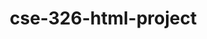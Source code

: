 # cse-326-html-project
<!DOCTYPE html>
<html lang="en">

<head>
    <meta charset="UTF-8">
    <meta name="viewport" content="width=device-width, initial-scale=1.0">
    <title>Instagram</title>
    <style>
        * {
            box-sizing: border-box;
            margin: 0;
            padding: 0;
        }

        body {
            font-family: Arial, sans-serif;
            background-color: #fafafa;
            color: #333;

        }

        header {
            display: flex;
            justify-content: space-between;
            align-items: center;
            padding: 10px 20px;
            background-color: #fff;
            box-shadow: 0 2px 4px rgba(0, 0, 0, 0.1);
        }

        .logo {
            font-weight: bold;
            font-size: 24px;
        }

        nav a {
            margin: 0 15px;
            text-decoration: none;
            color: #0073e6;
            transition: color 0.3s;
        }

        nav a:hover {
            color: #005bb5;
        }

        main {
            padding: 20px;
        }

        .smalldp {
            height: 30px;
            width: 30px;
            border-radius: 50px;
        }

        .post {
            background-color: #fff;
            border: 1px solid #eaeaea;
            border-radius: 5px;
            padding: 15px;
            margin-bottom: 20px;
            height: auto;
            width: 500px;
            box-shadow: 0px 4px 8px rgba(0, 0, 0, 0.1);
        }

        .post-header {
            display: flex;
            justify-content: space-between;
            align-items: center;
            cursor: pointer;
        }

        .post-image {
            width: 100%;
            border-radius: 5px;
            margin: 10px 0;
        }

        .heart {
            width: 30px;
            height: 30px;
            fill: #aaa;
            transition: transform 0.3s ease;
        }

        #heart-button {
            margin-left: 0px;
            float: left;
        }

        button.liked .heart {
            fill: #e0245e;
            animation: pop 0.3s forwards;

        }

        @keyframes pop {
            0% {
                transform: scale(1);
            }

            50% {
                transform: scale(1.2);
            }

            100% {
                transform: scale(1);
            }
        }

        .btn:hover {
            opacity: 0.9;
        }

        #comment-button {
            margin-left: 10px;
            float: left;
        }

        .comment-icon {
            width: 30px;
            height: 30px;
            fill: #aaa;
            transition: transform 0.3s ease, fill 0.3s ease;
        }

        button.commented .comment-icon {
            fill: #1e90ff;
            animation: bounce 0.3s forwards;
        }

        @keyframes bounce {
            0% {
                transform: scale(1);
            }

            50% {
                transform: scale(1.2);
            }

            100% {
                transform: scale(1);
            }
        }

        .plane-icon {
            width: 30px;
            height: 30px;
            fill: #aaa;
            transition: transform 0.3s ease, fill 0.3s ease;
        }

        #share-button {
            margin-left: 10px;
            float: left;

        }

        button.shared .plane-icon {
            fill: #1e90ff;
            animation: fly 0.5s forwards;
        }

        @keyframes fly {
            0% {
                transform: translateX(0) rotate(0deg);
            }

            50% {
                transform: translateX(-10px) rotate(10deg);
            }

            100% {
                transform: translateX(100px) rotate(-45deg);
                opacity: 0;
            }
        }

        .sidebar {
            width: 250px;
            background-color: #fff;
            box-shadow: 0 0 10px rgba(0, 0, 0, 0.1);
            display: flex;
            flex-direction: column;
            align-items: center;
            padding-top: 20px;
            position: fixed;
            height: 100vh;
            background: linear-gradient(to bottom, #f45608, #ee2a7b, #515bd4);
        }

        .sidebar-logo {
            font-size: 24px;
            font-weight: bold;
            margin-bottom: 40px;
        }

        .nav-item {
            width: 90%;
            padding: 15px;
            margin: 10px 0;
            text-align: left;
            display: flex;
            align-items: center;
            color: #333;
            font-size: 18px;
            text-decoration: none;
            border-radius: 8px;
            transition: background-color 0.3s, color 0.3s;
        }

        .nav-item:hover {
            background-color: #f0f0f0;
            color: #0095f6;
        }

        .nav-item svg {
            margin-right: 15px;
            width: 24px;
            height: 24px;
            fill: currentColor;
        }

        .nav-item.active {
            background-color: #e0f7fa;
            color: #0095f6;
            font-weight: bold;
        }

        .footer {
            margin-top: auto;
            font-size: 12px;
            color: #999;
            text-align: center;
            padding: 20px;
        }


        
        .story-navigation {
            display: flex;
            margin-right: 350px;
            padding: 10px;
            background-color: #fafafa;
            width: 900px;
        }

        .story {
            flex: 0 0 auto;
            text-align: center;
            margin-right: 10px;
            cursor: pointer;

        }

        .story img {
            width: 80px;
            height: 80px;
            border-radius: 50%;
            border: 3px solid #FF4500;
           
        }

        .story p {
            margin-top: 5px;
            font-size: 12px;
            color: #333;
        }

        

        .story-modal {
            display: none;
           
            position: fixed;
            top: 0;
            left: 0;
            width: 100%;
            height: 100%;
            background-color: rgba(0, 0, 0, 0.8);
            justify-content: center;
            align-items: center;
        }

        .story-modal video {
            max-width: 90%;
            max-height: 90%;
            border-radius: 15px;
        }

        .close-btn {
            position: absolute;
            top: 20px;
            right: 20px;
            color: #fff;
            font-size: 24px;
            cursor: pointer;
        }
    </style>
</head>

<body>
    <center>
        <script>
            function toggleLike() {
                const button = document.getElementById('heart-button');
                button.classList.toggle('liked');
            }
            function toggleComment() {
                const button = document.getElementById('comment-button');
                button.classList.toggle('commented');
            }

            function toggleShare() {
                const button = document.getElementById('share-button');
                button.classList.add('shared');

                // Reset animation after it completes
                setTimeout(() => {
                    button.classList.remove('shared');
                }, 500);
            }
            // Function to open the story and play video
            function openStory(videoSrc) {
                const modal = document.getElementById('storyModal');
                const video = document.getElementById('storyVideo');

                video.src = videoSrc; // Set the video source
                video.play(); // Play the video
                modal.style.display = 'flex'; // Show the modal
            }

            // Function to close the story
            function closeStory() {
                const modal = document.getElementById('storyModal');
                const video = document.getElementById('storyVideo');

                video.pause(); // Pause the video
                video.currentTime = 0; // Reset the video time
                modal.style.display = 'none'; // Hide the modal
            }

        </script>
        <div class="sidebar">
            <div class="sidebar-logo">
                <img src="insta.png" alt="Instagram Logo" height="50">
            </div>
            <a href="#aa" class="nav-item active">
                <svg viewBox="0 0 24 24">
                    <path
                        d="M22 11V5c0-1.1-.9-2-2-2h-4V1h-4v2H8V1H4v2H2C.9 3 0 3.9 0 5v6c0 4.2 3.4 7.7 7.8 8V23h8.4v-4.1c4.4-.3 7.8-3.8 7.8-8zM7.8 20v-2.8H6.4c-2.8 0-5.1-2.3-5.1-5.2V7h2v4c0 2.8 2.3 5.1 5.1 5.1h1.4v2.9H7.8zM20 12v-4h-4v4h4zm-4.8 8V17H15v-3.1c0-1.7-1.4-3.1-3.2-3.1H8V12c0-1.7-1.4-3.1-3.2-3.1H3V7h5.1C12.6 7 14.9 9.3 14.9 12v3h4.3V9.5h1.9V20h-4.9z" />
                </svg>
                Home
            </a>

            <a href="explore.html" class="nav-item">
                <svg viewBox="0 0 24 24">
                    <path
                        d="M12 2a9 9 0 00-9 9c0 4.5 4.4 8.6 8.9 13.5.6.7 1.5.7 2.1 0 4.5-4.9 8.9-9 8.9-13.5 0-4.9-4-9-9-9zm0 13c-1.7 0-3-1.3-3-3s1.3-3 3-3 3 1.3 3 3-1.3 3-3 3z" />
                </svg>
                Explore
            </a>

            <a href="https://www.messenger.com/" class="nav-item">
                <svg viewBox="0 0 24 24">
                    <path d="M20 2h-8c-1.1 0-2 .9-2 2v12h8V4h2v16h-2v2h8V4c0-1.1-.9-2-2-2z" />
                </svg>
                Messages
            </a>
            <a href="https://www.instagram.com/its_abhisheek/" class="nav-item">
                <svg viewBox="0 0 24 24">
                    <path
                        d="M12 14.7c-3.7 0-6.7 2.3-6.7 5.2v2.3h13.4v-2.3c0-2.9-3-5.2-6.7-5.2zm0-10.2c2.2 0 4.1 1.8 4.1 4 0 2.3-1.9 4-4.1 4-2.3 0-4.1-1.8-4.1-4 0-2.2 1.8-4 4.1-4z" />
                </svg>
                Profile
            </a>
            <a href="https://www.instagram.com/accounts/edit/" class="nav-item">
                <svg viewBox="0 0 24 24">
                    <path
                        d="M19.1 3H5.2C3.4 3 2 4.4 2 6.2v11.6C2 19.6 3.4 21 5.2 21h13.9c1.8 0 3.2-1.4 3.2-3.2V6.2C22.3 4.4 20.9 3 19.1 3zm0 13.8H5.2c-.4 0-.8-.4-.8-.8V6.2c0-.4.4-.8.8-.8h13.9c.4 0 .8.4.8.8v9.7c.1.4-.3.8-.8.8z" />
                </svg>
                Settings
            </a>
            <a href="signup.html" class="nav-item">
                <svg xmlns="http://www.w3.org/2000/svg"
                    viewBox="0 0 512 512"><!--!Font Awesome Free 6.6.0 by @fontawesome - https://fontawesome.com License - https://fontawesome.com/license/free Copyright 2024 Fonticons, Inc.-->
                    <path
                        d="M377.9 105.9L500.7 228.7c7.2 7.2 11.3 17.1 11.3 27.3s-4.1 20.1-11.3 27.3L377.9 406.1c-6.4 6.4-15 9.9-24 9.9c-18.7 0-33.9-15.2-33.9-33.9l0-62.1-128 0c-17.7 0-32-14.3-32-32l0-64c0-17.7 14.3-32 32-32l128 0 0-62.1c0-18.7 15.2-33.9 33.9-33.9c9 0 17.6 3.6 24 9.9zM160 96L96 96c-17.7 0-32 14.3-32 32l0 256c0 17.7 14.3 32 32 32l64 0c17.7 0 32 14.3 32 32s-14.3 32-32 32l-64 0c-53 0-96-43-96-96L0 128C0 75 43 32 96 32l64 0c17.7 0 32 14.3 32 32s-14.3 32-32 32z" />
                </svg>
                Log Out
            </a>
            <div class="footer">
                © 2024 Instagram by Abhishek
            </div>



        </div>
        <header>
            <div id="aa"></div>
            <div class="story-navigation">
                <div class="story" onclick="openStory('spider2.mp4')">
                    <img src="dp.jpg" alt="User 1">
                    <p>Abhishek</p>
                </div>
                <div class="story" onclick="openStory('marvel.mp4')">
                    <img src="adi2.jpg" alt="User 2">
                    <p>Aditya</p>
                </div>
                <div class="story" onclick="openStory('shangchi.mp4')">
                    <img src="ujjwal1.jpg" alt="User 3">
                    <p>ujjwal</p>
                </div>
                <div class="story" onclick="openStory('dc.mp4')">
                    <img src="sushant1.jpg" alt="User 3">
                    <p>sushant</p>
                </div>
                <div class="story" onclick="openStory('spider.mp4')">
                    <img src="raza.jpg" alt="User 3">
                    <p>Raza</p>
                </div>
                <div class="story" onclick="openStory('avatar.mp4')">
                    <img src="ai1.jpg" alt="User 3">
                    <p>abhi</p>
                </div>
                <div class="story" onclick="openStory('spider3.mp4')">
                    <img src="adi1.jpg" alt="User 3">
                    <p>Adi</p>
                </div>
                <div class="story" onclick="openStory('deadpool.mp4')">
                    <img src="dp2.jpg" alt="User 3">
                    <p>Abhishek</p>
                </div>
                <div class="story" onclick="openStory('marvel.mp4')">
                    <img src="rdj.jpeg" alt="User 3">
                    <p>RDJ</p>
                </div>
                <div class="story" onclick="openStory('dc.mp4')">
                    <img src="marvel.jpg" alt="User 3">
                    <p>Marvel</p>
                </div>
                <div class="story" onclick="openStory('shangchi.mp4')">
                    <img src="deadpool.jpeg" alt="User 3">
                    <p>Deadpool</p>
                </div>
                <div class="story" onclick="openStory('spider.mp4')">
                    <img src="spider.jpg" alt="User 3">
                    <p>Spiderman</p>
                </div>
                <div class="story" onclick="openStory('spider2.mp4')">
                    <img src="group1.jpg" alt="User 3">
                    <p>Rohit</p>
                </div>
                <div class="story" onclick="openStory('shangchi.mp4')">
                    <img src="sony.png" alt="User 3">
                    <p>Sony</p>
                </div>





            </div>

            <!-- Modal for playing stories -->
            <div class="story-modal" id="storyModal">
                <span class="close-btn" onclick="closeStory()">&times;</span>
                <video id="storyVideo" controls></video>
            </div>
        </header>

        <main>

            <div class="post">
                <div class="post-header">
                    <img src="dp.jpg" alt="Post Image" class="smalldp">
                    <h4 style="margin-right:315px;">its_abhisheek</h4>

                </div>
                <img src="friends.jpg" alt="Post Image" class="post-image">
                <!-- <video class="post-image" src="marvel.mp4"  muted loop autoplay > -->

                </video>
                <button id="heart-button" onclick="toggleLike()" style="text-align:left">
                    <svg class="heart" viewBox="0 0 24 24">
                        <path
                            d="M12 21.35l-1.45-1.32C5.4 15.36 2 12.28 2 8.5 2 5.42 4.42 3 7.5 3c1.74 0 3.41.81 4.5 2.09C13.09 3.81 14.76 3 16.5 3 19.58 3 22 5.42 22 8.5c0 3.78-3.4 6.86-8.55 11.54L12 21.35z" />
                    </svg>
                </button>
                <button id="comment-button" onclick="toggleComment()">
                    <svg xmlns="http://www.w3.org/2000/svg" viewBox="0 0 512 512" class="comment-icon">
                        <path
                            d="M123.6 391.3c12.9-9.4 29.6-11.8 44.6-6.4c26.5 9.6 56.2 15.1 87.8 15.1c124.7 0 208-80.5 208-160s-83.3-160-208-160S48 160.5 48 240c0 32 12.4 62.8 35.7 89.2c8.6 9.7 12.8 22.5 11.8 35.5c-1.4 18.1-5.7 34.7-11.3 49.4c17-7.9 31.1-16.7 39.4-22.7zM21.2 431.9c1.8-2.7 3.5-5.4 5.1-8.1c10-16.6 19.5-38.4 21.4-62.9C17.7 326.8 0 285.1 0 240C0 125.1 114.6 32 256 32s256 93.1 256 208s-114.6 208-256 208c-37.1 0-72.3-6.4-104.1-17.9c-11.9 8.7-31.3 20.6-54.3 30.6c-15.1 6.6-32.3 12.6-50.1 16.1c-.8 .2-1.6 .3-2.4 .5c-4.4 .8-8.7 1.5-13.2 1.9c-.2 0-.5 .1-.7 .1c-5.1 .5-10.2 .8-15.3 .8c-6.5 0-12.3-3.9-14.8-9.9c-2.5-6-1.1-12.8 3.4-17.4c4.1-4.2 7.8-8.7 11.3-13.5c1.7-2.3 3.3-4.6 4.8-6.9l.3-.5z" />
                    </svg>
                </button>
                <button id="share-button" onclick="toggleShare()">
                    <svg class="plane-icon" viewBox="0 0 24 24">
                        <path d="M2 21l21-9-21-9v7l15 2-15 2z" />
                    </svg>
                </button>
                <br><br><br><br>
                <p class="post-caption" style="text-align: left; ">Capturing the essence of friendship &#128512</p>
            </div>


            <div class="post">
                <div class="post-header">
                    <img src="adi2.jpg" alt="Post Image" class="smalldp">
                    <h4 style="margin-right:325px;">aditya_gupta</h4>

                </div>
                <img src="friends2.jpg" alt="Post Image" class="post-image">
                <!-- <video class="post-image" src="marvel.mp4"  muted loop autoplay > -->

                </video>
                <button id="heart-button" onclick="toggleLike()" style="text-align:left">
                    <svg class="heart" viewBox="0 0 24 24">
                        <path
                            d="M12 21.35l-1.45-1.32C5.4 15.36 2 12.28 2 8.5 2 5.42 4.42 3 7.5 3c1.74 0 3.41.81 4.5 2.09C13.09 3.81 14.76 3 16.5 3 19.58 3 22 5.42 22 8.5c0 3.78-3.4 6.86-8.55 11.54L12 21.35z" />
                    </svg>
                </button>
                <button id="comment-button" onclick="toggleComment()">
                    <svg xmlns="http://www.w3.org/2000/svg" viewBox="0 0 512 512" class="comment-icon">
                        <path
                            d="M123.6 391.3c12.9-9.4 29.6-11.8 44.6-6.4c26.5 9.6 56.2 15.1 87.8 15.1c124.7 0 208-80.5 208-160s-83.3-160-208-160S48 160.5 48 240c0 32 12.4 62.8 35.7 89.2c8.6 9.7 12.8 22.5 11.8 35.5c-1.4 18.1-5.7 34.7-11.3 49.4c17-7.9 31.1-16.7 39.4-22.7zM21.2 431.9c1.8-2.7 3.5-5.4 5.1-8.1c10-16.6 19.5-38.4 21.4-62.9C17.7 326.8 0 285.1 0 240C0 125.1 114.6 32 256 32s256 93.1 256 208s-114.6 208-256 208c-37.1 0-72.3-6.4-104.1-17.9c-11.9 8.7-31.3 20.6-54.3 30.6c-15.1 6.6-32.3 12.6-50.1 16.1c-.8 .2-1.6 .3-2.4 .5c-4.4 .8-8.7 1.5-13.2 1.9c-.2 0-.5 .1-.7 .1c-5.1 .5-10.2 .8-15.3 .8c-6.5 0-12.3-3.9-14.8-9.9c-2.5-6-1.1-12.8 3.4-17.4c4.1-4.2 7.8-8.7 11.3-13.5c1.7-2.3 3.3-4.6 4.8-6.9l.3-.5z" />
                    </svg>
                </button>
                <button id="share-button" onclick="toggleShare()">
                    <svg class="plane-icon" viewBox="0 0 24 24">
                        <path d="M2 21l21-9-21-9v7l15 2-15 2z" />
                    </svg>
                </button>
                <br><br><br><br>
                <p class="post-caption" style="text-align: left; ">Birthday celebration with awesome batchmates &#127880
                    &#127881 &#127882</p>
            </div>


            <div class="post">
                <div class="post-header">
                    <img src="group1.jpg" alt="Post Image" class="smalldp">
                    <h4 style="margin-right:330px;">rohit_kumar</h4>

                </div>
                <!-- <img src="dp.jpg" alt="Post Image" class="post-image"> -->
                <video class="post-image" src="avatar.mp4" muted loop autoplay>

                </video>
                <button id="heart-button" onclick="toggleLike()" style="text-align:left">
                    <svg class="heart" viewBox="0 0 24 24">
                        <path
                            d="M12 21.35l-1.45-1.32C5.4 15.36 2 12.28 2 8.5 2 5.42 4.42 3 7.5 3c1.74 0 3.41.81 4.5 2.09C13.09 3.81 14.76 3 16.5 3 19.58 3 22 5.42 22 8.5c0 3.78-3.4 6.86-8.55 11.54L12 21.35z" />
                    </svg>
                </button>
                <button id="comment-button" onclick="toggleComment()">
                    <svg xmlns="http://www.w3.org/2000/svg" viewBox="0 0 512 512" class="comment-icon">
                        <path
                            d="M123.6 391.3c12.9-9.4 29.6-11.8 44.6-6.4c26.5 9.6 56.2 15.1 87.8 15.1c124.7 0 208-80.5 208-160s-83.3-160-208-160S48 160.5 48 240c0 32 12.4 62.8 35.7 89.2c8.6 9.7 12.8 22.5 11.8 35.5c-1.4 18.1-5.7 34.7-11.3 49.4c17-7.9 31.1-16.7 39.4-22.7zM21.2 431.9c1.8-2.7 3.5-5.4 5.1-8.1c10-16.6 19.5-38.4 21.4-62.9C17.7 326.8 0 285.1 0 240C0 125.1 114.6 32 256 32s256 93.1 256 208s-114.6 208-256 208c-37.1 0-72.3-6.4-104.1-17.9c-11.9 8.7-31.3 20.6-54.3 30.6c-15.1 6.6-32.3 12.6-50.1 16.1c-.8 .2-1.6 .3-2.4 .5c-4.4 .8-8.7 1.5-13.2 1.9c-.2 0-.5 .1-.7 .1c-5.1 .5-10.2 .8-15.3 .8c-6.5 0-12.3-3.9-14.8-9.9c-2.5-6-1.1-12.8 3.4-17.4c4.1-4.2 7.8-8.7 11.3-13.5c1.7-2.3 3.3-4.6 4.8-6.9l.3-.5z" />
                    </svg>
                </button>
                <button id="share-button" onclick="toggleShare()">
                    <svg class="plane-icon" viewBox="0 0 24 24">
                        <path d="M2 21l21-9-21-9v7l15 2-15 2z" />
                    </svg>
                </button>
                <br><br><br><br>
                <p class="post-caption" style="text-align: left; ">Avatar: The way of water</p>
            </div>

            <div class="post">
                <div class="post-header">
                    <img src="marvel.jpg" alt="Post Image" class="smalldp">
                    <h4 style="margin-right:370px;">marvel</h4>

                </div>
                <!-- <img src="dp.jpg" alt="Post Image" class="post-image"> -->
                <video class="post-image" src="shangchi.mp4" muted loop autoplay>

                </video>
                <button id="heart-button" onclick="toggleLike()" style="text-align:left">
                    <svg class="heart" viewBox="0 0 24 24">
                        <path
                            d="M12 21.35l-1.45-1.32C5.4 15.36 2 12.28 2 8.5 2 5.42 4.42 3 7.5 3c1.74 0 3.41.81 4.5 2.09C13.09 3.81 14.76 3 16.5 3 19.58 3 22 5.42 22 8.5c0 3.78-3.4 6.86-8.55 11.54L12 21.35z" />
                    </svg>
                </button>
                <button id="comment-button" onclick="toggleComment()">
                    <svg xmlns="http://www.w3.org/2000/svg" viewBox="0 0 512 512" class="comment-icon">
                        <path
                            d="M123.6 391.3c12.9-9.4 29.6-11.8 44.6-6.4c26.5 9.6 56.2 15.1 87.8 15.1c124.7 0 208-80.5 208-160s-83.3-160-208-160S48 160.5 48 240c0 32 12.4 62.8 35.7 89.2c8.6 9.7 12.8 22.5 11.8 35.5c-1.4 18.1-5.7 34.7-11.3 49.4c17-7.9 31.1-16.7 39.4-22.7zM21.2 431.9c1.8-2.7 3.5-5.4 5.1-8.1c10-16.6 19.5-38.4 21.4-62.9C17.7 326.8 0 285.1 0 240C0 125.1 114.6 32 256 32s256 93.1 256 208s-114.6 208-256 208c-37.1 0-72.3-6.4-104.1-17.9c-11.9 8.7-31.3 20.6-54.3 30.6c-15.1 6.6-32.3 12.6-50.1 16.1c-.8 .2-1.6 .3-2.4 .5c-4.4 .8-8.7 1.5-13.2 1.9c-.2 0-.5 .1-.7 .1c-5.1 .5-10.2 .8-15.3 .8c-6.5 0-12.3-3.9-14.8-9.9c-2.5-6-1.1-12.8 3.4-17.4c4.1-4.2 7.8-8.7 11.3-13.5c1.7-2.3 3.3-4.6 4.8-6.9l.3-.5z" />
                    </svg>
                </button>
                <button id="share-button" onclick="toggleShare()">
                    <svg class="plane-icon" viewBox="0 0 24 24">
                        <path d="M2 21l21-9-21-9v7l15 2-15 2z" />
                    </svg>
                </button>
                <br><br><br><br>
                <p class="post-caption" style="text-align: left; ">Shangchi</p>
            </div>

            <div class="post">
                <div class="post-header">
                    <img src="deadpool.jpeg" alt="Post Image" class="smalldp">
                    <h4 style="margin-right:350px;">deadpool</h4>

                </div>
                <!-- <img src="dp.jpg" alt="Post Image" class="post-image"> -->
                <video class="post-image" src="deadpool.mp4" muted loop autoplay>

                </video>
                <button id="heart-button" onclick="toggleLike()" style="text-align:left">
                    <svg class="heart" viewBox="0 0 24 24">
                        <path
                            d="M12 21.35l-1.45-1.32C5.4 15.36 2 12.28 2 8.5 2 5.42 4.42 3 7.5 3c1.74 0 3.41.81 4.5 2.09C13.09 3.81 14.76 3 16.5 3 19.58 3 22 5.42 22 8.5c0 3.78-3.4 6.86-8.55 11.54L12 21.35z" />
                    </svg>
                </button>
                <button id="comment-button" onclick="toggleComment()">
                    <svg xmlns="http://www.w3.org/2000/svg" viewBox="0 0 512 512" class="comment-icon">
                        <path
                            d="M123.6 391.3c12.9-9.4 29.6-11.8 44.6-6.4c26.5 9.6 56.2 15.1 87.8 15.1c124.7 0 208-80.5 208-160s-83.3-160-208-160S48 160.5 48 240c0 32 12.4 62.8 35.7 89.2c8.6 9.7 12.8 22.5 11.8 35.5c-1.4 18.1-5.7 34.7-11.3 49.4c17-7.9 31.1-16.7 39.4-22.7zM21.2 431.9c1.8-2.7 3.5-5.4 5.1-8.1c10-16.6 19.5-38.4 21.4-62.9C17.7 326.8 0 285.1 0 240C0 125.1 114.6 32 256 32s256 93.1 256 208s-114.6 208-256 208c-37.1 0-72.3-6.4-104.1-17.9c-11.9 8.7-31.3 20.6-54.3 30.6c-15.1 6.6-32.3 12.6-50.1 16.1c-.8 .2-1.6 .3-2.4 .5c-4.4 .8-8.7 1.5-13.2 1.9c-.2 0-.5 .1-.7 .1c-5.1 .5-10.2 .8-15.3 .8c-6.5 0-12.3-3.9-14.8-9.9c-2.5-6-1.1-12.8 3.4-17.4c4.1-4.2 7.8-8.7 11.3-13.5c1.7-2.3 3.3-4.6 4.8-6.9l.3-.5z" />
                    </svg>
                </button>
                <button id="share-button" onclick="toggleShare()">
                    <svg class="plane-icon" viewBox="0 0 24 24">
                        <path d="M2 21l21-9-21-9v7l15 2-15 2z" />
                    </svg>
                </button>
                <br><br><br><br>
                <p class="post-caption" style="text-align: left; ">Deadpool & Woolverine</p>
            </div>

            <div class="post">
                <div class="post-header">
                    <img src="marvel.jpg" alt="Post Image" class="smalldp">
                    <h4 style="margin-right:370px;">marvel</h4>

                </div>
                <!-- <img src="dp.jpg" alt="Post Image" class="post-image"> -->
                <video class="post-image" src="marvel.mp4" muted loop autoplay>

                </video>
                <button id="heart-button" onclick="toggleLike()" style="text-align:left">
                    <svg class="heart" viewBox="0 0 24 24">
                        <path
                            d="M12 21.35l-1.45-1.32C5.4 15.36 2 12.28 2 8.5 2 5.42 4.42 3 7.5 3c1.74 0 3.41.81 4.5 2.09C13.09 3.81 14.76 3 16.5 3 19.58 3 22 5.42 22 8.5c0 3.78-3.4 6.86-8.55 11.54L12 21.35z" />
                    </svg>
                </button>
                <button id="comment-button" onclick="toggleComment()">
                    <svg xmlns="http://www.w3.org/2000/svg" viewBox="0 0 512 512" class="comment-icon">
                        <path
                            d="M123.6 391.3c12.9-9.4 29.6-11.8 44.6-6.4c26.5 9.6 56.2 15.1 87.8 15.1c124.7 0 208-80.5 208-160s-83.3-160-208-160S48 160.5 48 240c0 32 12.4 62.8 35.7 89.2c8.6 9.7 12.8 22.5 11.8 35.5c-1.4 18.1-5.7 34.7-11.3 49.4c17-7.9 31.1-16.7 39.4-22.7zM21.2 431.9c1.8-2.7 3.5-5.4 5.1-8.1c10-16.6 19.5-38.4 21.4-62.9C17.7 326.8 0 285.1 0 240C0 125.1 114.6 32 256 32s256 93.1 256 208s-114.6 208-256 208c-37.1 0-72.3-6.4-104.1-17.9c-11.9 8.7-31.3 20.6-54.3 30.6c-15.1 6.6-32.3 12.6-50.1 16.1c-.8 .2-1.6 .3-2.4 .5c-4.4 .8-8.7 1.5-13.2 1.9c-.2 0-.5 .1-.7 .1c-5.1 .5-10.2 .8-15.3 .8c-6.5 0-12.3-3.9-14.8-9.9c-2.5-6-1.1-12.8 3.4-17.4c4.1-4.2 7.8-8.7 11.3-13.5c1.7-2.3 3.3-4.6 4.8-6.9l.3-.5z" />
                    </svg>
                </button>
                <button id="share-button" onclick="toggleShare()">
                    <svg class="plane-icon" viewBox="0 0 24 24">
                        <path d="M2 21l21-9-21-9v7l15 2-15 2z" />
                    </svg>
                </button>
                <br><br><br><br>
                <p class="post-caption" style="text-align: left; ">RDJ As Dr. Doom</p>
            </div>

            <div class="post">
                <div class="post-header">
                    <img src="marvel.jpg" alt="Post Image" class="smalldp">
                    <h4 style="margin-right:370px;">marvel</h4>

                </div>
                <!-- <img src="dp.jpg" alt="Post Image" class="post-image"> -->
                <video class="post-image" src="spider3.mp4" muted loop autoplay>

                </video>
                <button id="heart-button" onclick="toggleLike()" style="text-align:left">
                    <svg class="heart" viewBox="0 0 24 24">
                        <path
                            d="M12 21.35l-1.45-1.32C5.4 15.36 2 12.28 2 8.5 2 5.42 4.42 3 7.5 3c1.74 0 3.41.81 4.5 2.09C13.09 3.81 14.76 3 16.5 3 19.58 3 22 5.42 22 8.5c0 3.78-3.4 6.86-8.55 11.54L12 21.35z" />
                    </svg>
                </button>
                <button id="comment-button" onclick="toggleComment()">
                    <svg xmlns="http://www.w3.org/2000/svg" viewBox="0 0 512 512" class="comment-icon">
                        <path
                            d="M123.6 391.3c12.9-9.4 29.6-11.8 44.6-6.4c26.5 9.6 56.2 15.1 87.8 15.1c124.7 0 208-80.5 208-160s-83.3-160-208-160S48 160.5 48 240c0 32 12.4 62.8 35.7 89.2c8.6 9.7 12.8 22.5 11.8 35.5c-1.4 18.1-5.7 34.7-11.3 49.4c17-7.9 31.1-16.7 39.4-22.7zM21.2 431.9c1.8-2.7 3.5-5.4 5.1-8.1c10-16.6 19.5-38.4 21.4-62.9C17.7 326.8 0 285.1 0 240C0 125.1 114.6 32 256 32s256 93.1 256 208s-114.6 208-256 208c-37.1 0-72.3-6.4-104.1-17.9c-11.9 8.7-31.3 20.6-54.3 30.6c-15.1 6.6-32.3 12.6-50.1 16.1c-.8 .2-1.6 .3-2.4 .5c-4.4 .8-8.7 1.5-13.2 1.9c-.2 0-.5 .1-.7 .1c-5.1 .5-10.2 .8-15.3 .8c-6.5 0-12.3-3.9-14.8-9.9c-2.5-6-1.1-12.8 3.4-17.4c4.1-4.2 7.8-8.7 11.3-13.5c1.7-2.3 3.3-4.6 4.8-6.9l.3-.5z" />
                    </svg>
                </button>
                <button id="share-button" onclick="toggleShare()">
                    <svg class="plane-icon" viewBox="0 0 24 24">
                        <path d="M2 21l21-9-21-9v7l15 2-15 2z" />
                    </svg>
                </button>
                <br><br><br><br>
                <p class="post-caption" style="text-align: left; ">spierman</p>
            </div>

            <div class="post">
                <div class="post-header">
                    <img src="marvel.jpg" alt="Post Image" class="smalldp">
                    <h4 style="margin-right:370px;">marvel</h4>

                </div>
                <!-- <img src="dp.jpg" alt="Post Image" class="post-image"> -->
                <video class="post-image" src="dc.mp4" muted loop autoplay>

                </video>
                <button id="heart-button" onclick="toggleLike()" style="text-align:left">
                    <svg class="heart" viewBox="0 0 24 24">
                        <path
                            d="M12 21.35l-1.45-1.32C5.4 15.36 2 12.28 2 8.5 2 5.42 4.42 3 7.5 3c1.74 0 3.41.81 4.5 2.09C13.09 3.81 14.76 3 16.5 3 19.58 3 22 5.42 22 8.5c0 3.78-3.4 6.86-8.55 11.54L12 21.35z" />
                    </svg>
                </button>
                <button id="comment-button" onclick="toggleComment()">
                    <svg xmlns="http://www.w3.org/2000/svg" viewBox="0 0 512 512" class="comment-icon">
                        <path
                            d="M123.6 391.3c12.9-9.4 29.6-11.8 44.6-6.4c26.5 9.6 56.2 15.1 87.8 15.1c124.7 0 208-80.5 208-160s-83.3-160-208-160S48 160.5 48 240c0 32 12.4 62.8 35.7 89.2c8.6 9.7 12.8 22.5 11.8 35.5c-1.4 18.1-5.7 34.7-11.3 49.4c17-7.9 31.1-16.7 39.4-22.7zM21.2 431.9c1.8-2.7 3.5-5.4 5.1-8.1c10-16.6 19.5-38.4 21.4-62.9C17.7 326.8 0 285.1 0 240C0 125.1 114.6 32 256 32s256 93.1 256 208s-114.6 208-256 208c-37.1 0-72.3-6.4-104.1-17.9c-11.9 8.7-31.3 20.6-54.3 30.6c-15.1 6.6-32.3 12.6-50.1 16.1c-.8 .2-1.6 .3-2.4 .5c-4.4 .8-8.7 1.5-13.2 1.9c-.2 0-.5 .1-.7 .1c-5.1 .5-10.2 .8-15.3 .8c-6.5 0-12.3-3.9-14.8-9.9c-2.5-6-1.1-12.8 3.4-17.4c4.1-4.2 7.8-8.7 11.3-13.5c1.7-2.3 3.3-4.6 4.8-6.9l.3-.5z" />
                    </svg>
                </button>
                <button id="share-button" onclick="toggleShare()">
                    <svg class="plane-icon" viewBox="0 0 24 24">
                        <path d="M2 21l21-9-21-9v7l15 2-15 2z" />
                    </svg>
                </button>
                <br><br><br><br>
                <p class="post-caption" style="text-align: left; ">Superman & Batman</p>
            </div>

            <div class="post">
                <div class="post-header">
                    <img src="marvel.jpg" alt="Post Image" class="smalldp">
                    <h4 style="margin-right:370px;">marvel</h4>

                </div>
                <!-- <img src="dp.jpg" alt="Post Image" class="post-image"> -->
                <video class="post-image" src="spider2.mp4" muted loop autoplay>

                </video>
                <button id="heart-button" onclick="toggleLike()" style="text-align:left">
                    <svg class="heart" viewBox="0 0 24 24">
                        <path
                            d="M12 21.35l-1.45-1.32C5.4 15.36 2 12.28 2 8.5 2 5.42 4.42 3 7.5 3c1.74 0 3.41.81 4.5 2.09C13.09 3.81 14.76 3 16.5 3 19.58 3 22 5.42 22 8.5c0 3.78-3.4 6.86-8.55 11.54L12 21.35z" />
                    </svg>
                </button>
                <button id="comment-button" onclick="toggleComment()">
                    <svg xmlns="http://www.w3.org/2000/svg" viewBox="0 0 512 512" class="comment-icon">
                        <path
                            d="M123.6 391.3c12.9-9.4 29.6-11.8 44.6-6.4c26.5 9.6 56.2 15.1 87.8 15.1c124.7 0 208-80.5 208-160s-83.3-160-208-160S48 160.5 48 240c0 32 12.4 62.8 35.7 89.2c8.6 9.7 12.8 22.5 11.8 35.5c-1.4 18.1-5.7 34.7-11.3 49.4c17-7.9 31.1-16.7 39.4-22.7zM21.2 431.9c1.8-2.7 3.5-5.4 5.1-8.1c10-16.6 19.5-38.4 21.4-62.9C17.7 326.8 0 285.1 0 240C0 125.1 114.6 32 256 32s256 93.1 256 208s-114.6 208-256 208c-37.1 0-72.3-6.4-104.1-17.9c-11.9 8.7-31.3 20.6-54.3 30.6c-15.1 6.6-32.3 12.6-50.1 16.1c-.8 .2-1.6 .3-2.4 .5c-4.4 .8-8.7 1.5-13.2 1.9c-.2 0-.5 .1-.7 .1c-5.1 .5-10.2 .8-15.3 .8c-6.5 0-12.3-3.9-14.8-9.9c-2.5-6-1.1-12.8 3.4-17.4c4.1-4.2 7.8-8.7 11.3-13.5c1.7-2.3 3.3-4.6 4.8-6.9l.3-.5z" />
                    </svg>
                </button>
                <button id="share-button" onclick="toggleShare()">
                    <svg class="plane-icon" viewBox="0 0 24 24">
                        <path d="M2 21l21-9-21-9v7l15 2-15 2z" />
                    </svg>
                </button>
                <br><br><br><br>
                <p class="post-caption" style="text-align: left; ">spiderman</p>
            </div>

            <div class="post">
                <div class="post-header">
                    <img src="marvel.jpg" alt="Post Image" class="smalldp">
                    <h4 style="margin-right:370px;">marvel</h4>

                </div>
                <!-- <img src="dp.jpg" alt="Post Image" class="post-image"> -->
                <video class="post-image" src="spider.mp4" muted loop autoplay>

                </video>
                <button id="heart-button" onclick="toggleLike()" style="text-align:left">
                    <svg class="heart" viewBox="0 0 24 24">
                        <path
                            d="M12 21.35l-1.45-1.32C5.4 15.36 2 12.28 2 8.5 2 5.42 4.42 3 7.5 3c1.74 0 3.41.81 4.5 2.09C13.09 3.81 14.76 3 16.5 3 19.58 3 22 5.42 22 8.5c0 3.78-3.4 6.86-8.55 11.54L12 21.35z" />
                    </svg>
                </button>
                <button id="comment-button" onclick="toggleComment()">
                    <svg xmlns="http://www.w3.org/2000/svg" viewBox="0 0 512 512" class="comment-icon">
                        <path
                            d="M123.6 391.3c12.9-9.4 29.6-11.8 44.6-6.4c26.5 9.6 56.2 15.1 87.8 15.1c124.7 0 208-80.5 208-160s-83.3-160-208-160S48 160.5 48 240c0 32 12.4 62.8 35.7 89.2c8.6 9.7 12.8 22.5 11.8 35.5c-1.4 18.1-5.7 34.7-11.3 49.4c17-7.9 31.1-16.7 39.4-22.7zM21.2 431.9c1.8-2.7 3.5-5.4 5.1-8.1c10-16.6 19.5-38.4 21.4-62.9C17.7 326.8 0 285.1 0 240C0 125.1 114.6 32 256 32s256 93.1 256 208s-114.6 208-256 208c-37.1 0-72.3-6.4-104.1-17.9c-11.9 8.7-31.3 20.6-54.3 30.6c-15.1 6.6-32.3 12.6-50.1 16.1c-.8 .2-1.6 .3-2.4 .5c-4.4 .8-8.7 1.5-13.2 1.9c-.2 0-.5 .1-.7 .1c-5.1 .5-10.2 .8-15.3 .8c-6.5 0-12.3-3.9-14.8-9.9c-2.5-6-1.1-12.8 3.4-17.4c4.1-4.2 7.8-8.7 11.3-13.5c1.7-2.3 3.3-4.6 4.8-6.9l.3-.5z" />
                    </svg>
                </button>
                <button id="share-button" onclick="toggleShare()">
                    <svg class="plane-icon" viewBox="0 0 24 24">
                        <path d="M2 21l21-9-21-9v7l15 2-15 2z" />
                    </svg>
                </button>
                <br><br><br><br>
                <p class="post-caption" style="text-align: left; ">spiderman</p>
            </div>


        </main>
    </center>
</body>

</html>